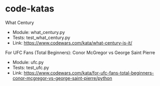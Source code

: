 # code-katas

What Century
- Module: what_century.py
- Tests: test_what_century.py
- Link: https://www.codewars.com/kata/what-century-is-it/

For UFC Fans (Total Beginners): Conor McGregor vs George Saint Pierre
- Module: ufc.py
- Tests: test_ufc.py
- Link: https://www.codewars.com/kata/for-ufc-fans-total-beginners-conor-mcgregor-vs-george-saint-pierre/python

